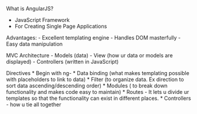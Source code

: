 What is AngularJS?
  - JavaScript Framework
  - For Creating Single Page Applications

  Advantages:
    - Excellent templating engine
    - Handles DOM masterfully
    - Easy data manipulation

  MVC Architecture
    - Models (data)
    - View (how ur data or models are displayed)
    - Controllers (written in JavaScript)

  Directives
    * Begin with ng-
    * Data binding (what makes templating possible with placeholders to link to data)
    * Filter (to organize data. Ex direction to sort data ascending/descending order)
    * Modules ( to break down functionality and makes code easy to maintain)
    * Routes - It lets u divide ur templates so that the functionality can exist in different places.
    * Controllers - how u tie all together
